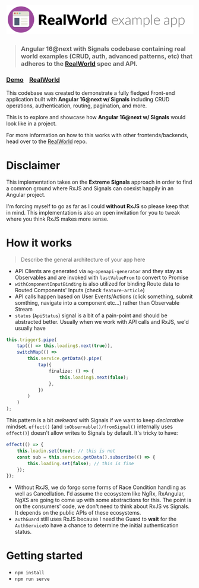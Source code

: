 # ![RealWorld Example App](logo.png)

> ### Angular 16@next with Signals codebase containing real world examples (CRUD, auth, advanced patterns, etc) that adheres to the [RealWorld](https://github.com/gothinkster/realworld) spec and API.

### [Demo](https://stackblitz.com/github/nartc/ng-conduit-signals?preset=node/)&nbsp;&nbsp;&nbsp;&nbsp;[RealWorld](https://github.com/gothinkster/realworld)

This codebase was created to demonstrate a fully fledged Front-end application built with **Angular 16@next w/ Signals** including CRUD operations, authentication, routing, pagination, and more.

This is to explore and showcase how **Angular 16@next w/ Signals** would look like in a project.

For more information on how to this works with other frontends/backends, head over to the [RealWorld](https://github.com/gothinkster/realworld) repo.

# Disclaimer

This implementation takes on the **Extreme Signals** approach in order to find a common ground where RxJS and Signals can
coexist happily in an Angular project.

I'm forcing myself to go as far as I could **without RxJS** so please keep that in mind. This implementation is also an
open invitation for you to tweak where you think RxJS makes more sense.

# How it works

> Describe the general architecture of your app here

-   API Clients are generated via `ng-openapi-generator` and they stay as Observables and are invoked with `lastValueFrom` to convert to Promise
-   `withComponentInputBinding` is also utilized for binding Route data to Routed Components' Inputs (check `feature-article`)
-   API calls happen based on User Events/Actions (click something, submit somthing, navigate into a component etc...) rather than Observable Stream
-   `status` (`ApiStatus`) signal is a bit of a pain-point and should be abstracted better. Usually when we work with API calls and RxJS, we'd usually have

```ts
this.trigger$.pipe(
    tap(() => this.loading$.next(true)),
    switchMap(() =>
        this.service.getData().pipe(
            tap({
                finalize: () => {
                    this.loading$.next(false);
                },
            })
        )
    )
);
```

This pattern is a bit _awkward_ with Signals if we want to keep _declarative_ mindset. `effect()` (and `toObservable()/fromSignal()` internally uses `effect()`) doesn't allow
writes to Signals by default. It's tricky to have:

```ts
effect(() => {
    this.loadin.set(true); // this is not
    const sub = this.service.getData().subscribe(() => {
        this.loading.set(false); // this is fine
    });
});
```

-   Without RxJS, we do forgo some forms of Race Condition handling as well as Cancellation. I'd assume the ecosystem like NgRx, RxAngular, NgXS are going to come up with
    some abstractions for this. The point is on the consumers' code, we don't need to think about RxJS vs Signals. It depends on the public APIs of these ecosystems.
-   `authGuard` still uses RxJS because I need the Guard to **wait** for the `AuthService`to have a chance to determine the initial authentication status.

# Getting started

-   `npm install`
-   `npm run serve`
